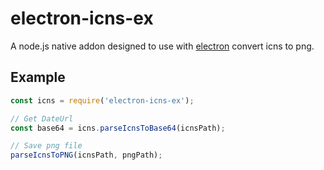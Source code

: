 # electron-icns-ex

A node.js native addon designed to use with [electron](https://www.electronjs.org/) convert icns to png.

## Example

```javascript
const icns = require('electron-icns-ex');

// Get DateUrl
const base64 = icns.parseIcnsToBase64(icnsPath);

// Save png file
parseIcnsToPNG(icnsPath, pngPath);
```
